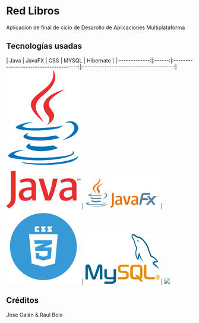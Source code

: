 # Red Libros

Aplicacion de final de ciclo de Desarollo de Aplicaciones Multiplataforma

## Tecnologías usadas

|      Java       |  JavaFX   |                 CSS                  |          MYSQL          |          Hibernate          |
|:-------------:|:------:|:--------------------------------------:|:--------------------------------------:|
<img src="Capturas/java_logo.png" width="200px"> | <img src="Capturas/javafx_logo.png" width="200px"> | <img src="Capturas/css_logo.webp" width="200px"> | <img src="Capturas/mysql_logo.webp" width="200px"> | <img src="Capturas/hibernate.webp" width="200px">


## Créditos
Jose Galán & Raul Boix